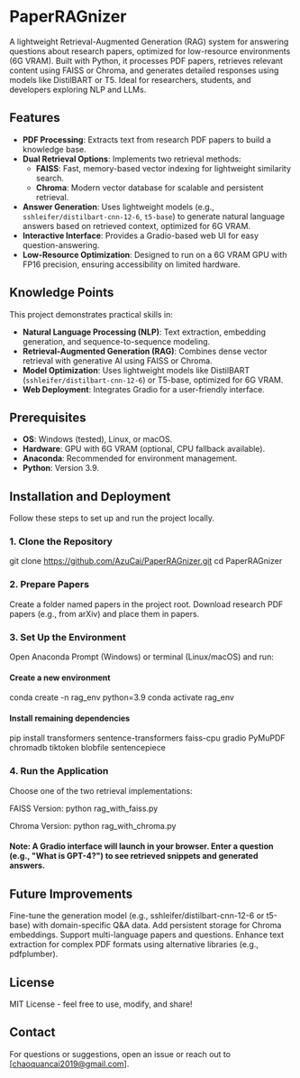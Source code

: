 # PaperRAGnizer
A lightweight Retrieval-Augmented Generation (RAG) system for answering questions about research papers, optimized for low-resource environments (6G VRAM). Built with Python, it processes PDF papers, retrieves relevant content using FAISS or Chroma, and generates detailed responses using models like DistilBART or T5. Ideal for researchers, students, and developers exploring NLP and LLMs.

## Features
- **PDF Processing**: Extracts text from research PDF papers to build a knowledge base.
- **Dual Retrieval Options**: Implements two retrieval methods:
  - **FAISS**: Fast, memory-based vector indexing for lightweight similarity search.
  - **Chroma**: Modern vector database for scalable and persistent retrieval.
- **Answer Generation**: Uses lightweight models (e.g., `sshleifer/distilbart-cnn-12-6`, `t5-base`) to generate natural language answers based on retrieved context, optimized for 6G VRAM.
- **Interactive Interface**: Provides a Gradio-based web UI for easy question-answering.
- **Low-Resource Optimization**: Designed to run on a 6G VRAM GPU with FP16 precision, ensuring accessibility on limited hardware.

## Knowledge Points
This project demonstrates practical skills in:
- **Natural Language Processing (NLP)**: Text extraction, embedding generation, and sequence-to-sequence modeling.
- **Retrieval-Augmented Generation (RAG)**: Combines dense vector retrieval with generative AI using FAISS or Chroma.
- **Model Optimization**: Uses lightweight models like DistilBART (`sshleifer/distilbart-cnn-12-6`) or T5-base, optimized for 6G VRAM.
- **Web Deployment**: Integrates Gradio for a user-friendly interface.

## Prerequisites
- **OS**: Windows (tested), Linux, or macOS.
- **Hardware**: GPU with 6G VRAM (optional, CPU fallback available).
- **Anaconda**: Recommended for environment management.
- **Python**: Version 3.9.

## Installation and Deployment
Follow these steps to set up and run the project locally.

### 1. Clone the Repository

git clone https://github.com/AzuCai/PaperRAGnizer.git
cd PaperRAGnizer

### 2. Prepare Papers
Create a folder named papers in the project root.
Download research PDF papers (e.g., from arXiv) and place them in papers.

### 3. Set Up the Environment
Open Anaconda Prompt (Windows) or terminal (Linux/macOS) and run:

#### Create a new environment
conda create -n rag_env python=3.9
conda activate rag_env

#### Install remaining dependencies
pip install transformers sentence-transformers faiss-cpu gradio PyMuPDF chromadb tiktoken blobfile sentencepiece

### 4. Run the Application
Choose one of the two retrieval implementations:

FAISS Version:
python rag_with_faiss.py

Chroma Version:
python rag_with_chroma.py

#### Note: A Gradio interface will launch in your browser. Enter a question (e.g., "What is GPT-4?") to see retrieved snippets and generated answers.


## Future Improvements
Fine-tune the generation model (e.g., sshleifer/distilbart-cnn-12-6 or t5-base) with domain-specific Q&A data.
Add persistent storage for Chroma embeddings.
Support multi-language papers and questions.
Enhance text extraction for complex PDF formats using alternative libraries (e.g., pdfplumber).

## License
MIT License - feel free to use, modify, and share!

## Contact
For questions or suggestions, open an issue or reach out to [chaoquancai2019@gmail.com].
